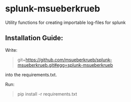 # splunk-msueberkrueb
Utility functions for creating importable log-files for splunk


## Installation Guide:

Write:
> git+https://github.com/msueberkrueb/splunk-msueberkrueb.git#egg=splunk-msueberkrueb

into the requirements.txt.

Run:
> pip install -r requirements.txt
